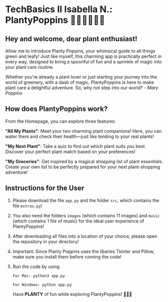 # TechBasics II Isabella N.: PlantyPoppins 👒👜🐝🐛🌱🍄

## Hey and welcome, dear plant enthusiast!

Allow me to introduce Planty Poppins, your whimsical guide to all things green and leafy! Just like myself, this charming app is practically perfect in every way, designed to bring a spoonful of fun and a sprinkle of magic into your plant care routine.

Whether you're already a plant lover or just starting your journey into the world of greenery, with a dash of magic, PlantyPoppins is here to make plant care a delightful adventure. So, why not step into our world?
                                                                      *- Mary Poppins*

## How does PlantyPoppins work?

From the Homepage, you can explore three features:

**"All My Plants"**: Meet your two charming plant companions! Here, you can water them and check their health—just like tending to your real plants!

**"My Next Plant"**: Take a quiz to find out which plant suits you best. Discover your perfect plant match based on your preferences!

**"My Groceries"**: Get inspired by a magical shopping list of plant essentials. Create your own list to be perfectly prepared for your next plant-shopping adventure!

## Instructions for the User

1. Please download the file `app.py` and the folder `src`, which contains the file `extras.py`!
2. You also need the folders `images` (which contains 11 images) and `music` (which contains 1 file of music) for the ideal user experience of PlantyPoppins!
3. After downloading all files into a location of your choice, please open the repository in your directory!

4. Important: Since Planty Poppins uses the libaries Tkinter and Pillow, make sure you install them before running the code!
5. Run the code by using
   
   ```
   For Mac: python3 app.py
   ```
   ```
   For Windows: python app.py
   ```

   Have **PLANTY** of fun while exploring PlantyPoppins! 🪷🌿🌟
